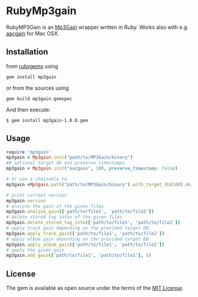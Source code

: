 # RubyMp3gain

RubyMP3Gain is an [Mp3Gain](http://mp3gain.sourceforge.net/) wrapper written in Ruby. Works also with e.g. [aacgain](https://formulae.brew.sh/formula/aacgain) for Mac OSX.

## Installation

from [rubygems](https://rubygems.org/gems/mp3gain) using
```shell
gem install mp3gain
```
or from the sources using
```shell
gem build mp3gain.gemspec
```
And then execute:
```shell
$ gem install mp3gain-1.0.0.gem
```

## Usage

```ruby
require 'mp3gain'
mp3gain = Mp3gain.init("path/to/MP3Gain/binary")
## optional target db and preserve timestamps
mp3gain = Mp3gain.init("aacgain", 100, preserve_timestamp: false)

# or use a chainable to
mp3gain =Mp3gain.path("path/to/MP3Gain/binary").with_target_db(100).do_preserve_timestamp(preserve: false)

# print current version
mp3gain.version 
# analyze the gain of the given files
mp3gain.analyze_gain(['path/to/file1', 'path/to/file2'])
# delete stored tag infos of the given files
mp3gain.delete_stored_tag_info(['path/to/file1', 'path/to/file2'])
# apply track gain depending on the provided target DB
mp3gain.apply_track_gain(['path/to/file1', 'path/to/file2'])
# apply album gain depending on the provided target DB
mp3gain.apply_album_gain(['path/to/file1', 'path/to/file2'])
# apply the given gain 
mp3gain.add_gain(['path/to/file1', 'path/to/file2'], 5)
```

## License

The gem is available as open source under the terms of the [MIT License](https://opensource.org/licenses/MIT).

